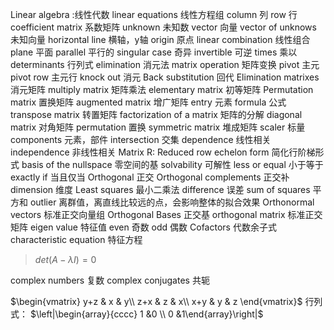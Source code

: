 Linear algebra :线性代数
linear equations 线性方程组
column 列
row 行
coefficient  matrix 系数矩阵
unknown 未知数
vector 向量
vector of unknows 未知向量
horizontal line 横轴，y轴
origin 原点
linear combination 线性组合
plane 平面
parallel 平行的
singular case 奇异
invertible 可逆
times 乘以
determinants 行列式
elimination 消元法
matrix operation  矩阵变换
pivot 主元
pivot row 主元行
knock out 消元
Back substitution 回代
Elimination matrixes 消元矩阵
multiply matrix 矩阵乘法
elementary matrix 初等矩阵
Permutation matrix 置换矩阵
augmented matrix 增广矩阵
entry 元素
formula 公式
transpose matrix 转置矩阵
factorization of a matrix 矩阵的分解
diagonal matrix 对角矩阵
permutation 置换
symmetric matrix 堆成矩阵
scaler 标量
components 元素，部件
intersection 交集
dependence 线性相关
independence 非线性相关
Matrix R: Reduced row echelon form 简化行阶梯形式
basis of the nullspace 零空间的基
solvability 可解性
less or equal 小于等于
 exactly if 当且仅当
 Orthogonal 正交
 Orthogonal complements 正交补
 dimension 维度
 Least squares 最小二乘法
 difference 误差
 sum of squares 平方和
outlier 离群值，离直线比较远的点，会影响整体的拟合效果
Orthonormal vectors  标准正交向量组
Orthogonal Bases 正交基
orthogonal matrix 标准正交矩阵
eigen value 特征值
even 奇数
odd 偶数
Cofactors 代数余子式
characteristic equation 特征方程
> $det (A-\lambda I)=0$

complex numbers 复数
complex conjugates 共轭

$\begin{vmatrix}
y+z & x & y\\
z+x & z & x\\
x+y & y & z
\end{vmatrix}$
行列式：
$\left|\begin{array}{cccc}
1 &0 \\ 0 &1\end{array}\right|$
